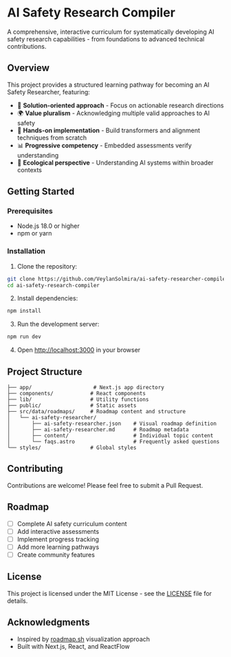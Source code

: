 # AI Safety Research Compiler

A comprehensive, interactive curriculum for systematically developing AI safety research capabilities - from foundations to advanced technical contributions.

## Overview

This project provides a structured learning pathway for becoming an AI Safety Researcher, featuring:

- 🎯 **Solution-oriented approach** - Focus on actionable research directions
- 🌍 **Value pluralism** - Acknowledging multiple valid approaches to AI safety
- 🔨 **Hands-on implementation** - Build transformers and alignment techniques from scratch
- 📊 **Progressive competency** - Embedded assessments verify understanding
- 🌱 **Ecological perspective** - Understanding AI systems within broader contexts

## Getting Started

### Prerequisites

- Node.js 18.0 or higher
- npm or yarn

### Installation

1. Clone the repository:
```bash
git clone https://github.com/VeylanSolmira/ai-safety-researcher-compiler.git
cd ai-safety-research-compiler
```

2. Install dependencies:
```bash
npm install
```

3. Run the development server:
```bash
npm run dev
```

4. Open [http://localhost:3000](http://localhost:3000) in your browser

## Project Structure

```
├── app/                    # Next.js app directory
├── components/            # React components
├── lib/                   # Utility functions
├── public/                # Static assets
├── src/data/roadmaps/     # Roadmap content and structure
│   └── ai-safety-researcher/
│       ├── ai-safety-researcher.json    # Visual roadmap definition
│       ├── ai-safety-researcher.md      # Roadmap metadata
│       ├── content/                     # Individual topic content
│       └── faqs.astro                   # Frequently asked questions
└── styles/                # Global styles
```

## Contributing

Contributions are welcome! Please feel free to submit a Pull Request.

## Roadmap

- [ ] Complete AI safety curriculum content
- [ ] Add interactive assessments
- [ ] Implement progress tracking
- [ ] Add more learning pathways
- [ ] Create community features

## License

This project is licensed under the MIT License - see the [LICENSE](LICENSE) file for details.

## Acknowledgments

- Inspired by [roadmap.sh](https://roadmap.sh) visualization approach
- Built with Next.js, React, and ReactFlow